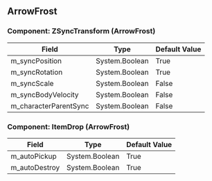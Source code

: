 ## ArrowFrost

### Component: ZSyncTransform (ArrowFrost)

|Field|Type|Default Value|
|-----|----|-------------|
|m_syncPosition|System.Boolean|True|
|m_syncRotation|System.Boolean|True|
|m_syncScale|System.Boolean|False|
|m_syncBodyVelocity|System.Boolean|False|
|m_characterParentSync|System.Boolean|False|

### Component: ItemDrop (ArrowFrost)

|Field|Type|Default Value|
|-----|----|-------------|
|m_autoPickup|System.Boolean|True|
|m_autoDestroy|System.Boolean|True|


